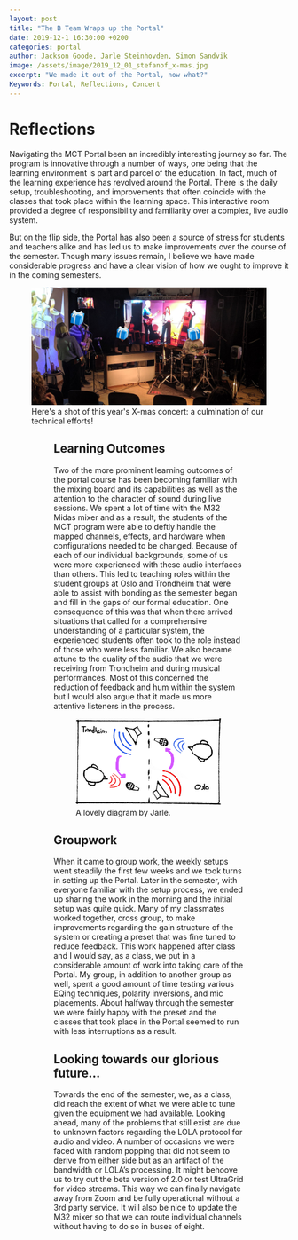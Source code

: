 ```yaml
---
layout: post
title: "The B Team Wraps up the Portal"
date: 2019-12-1 16:30:00 +0200
categories: portal
author: Jackson Goode, Jarle Steinhovden, Simon Sandvik
image: /assets/image/2019_12_01_stefanof_x-mas.jpg
excerpt: "We made it out of the Portal, now what?"
Keywords: Portal, Reflections, Concert
---
```

# Reflections

Navigating the MCT Portal been an incredibly interesting journey so far. The program is innovative through a number of ways, one being that the learning environment is part and parcel of the education. In fact, much of the learning experience has revolved around the Portal. There is the daily setup, troubleshooting, and improvements that often coincide with the classes that took place within the learning space. This interactive room provided a degree of responsibility and familiarity over a complex, live audio system.

But on the flip side, the Portal has also been a source of stress for students and teachers alike and has led us to make improvements over the course of the semester. Though many issues remain, I believe we have made considerable progress and have a clear vision of how we ought to improve it in the coming semesters.

<figure>
    <img src="/assets/image/2019_12_01_stefanof_x-mas.jpg" width="650" />
    <figcaption>Here's a shot of this year's X-mas concert: a culmination of our technical efforts!</figcaption>
<figure>

## Learning Outcomes

Two of the more prominent learning outcomes of the portal course has been becoming familiar with the mixing board and its capabilities as well as the attention to the character of sound during live sessions. We spent a lot of time with the M32 Midas mixer and as a result, the students of the MCT program were able to deftly handle the mapped channels, effects, and hardware when configurations needed to be changed. Because of each of our individual backgrounds, some of us were more experienced with these audio interfaces than others. This led to teaching roles within the student groups at Oslo and Trondheim that were able to assist with bonding as the semester began and fill in the gaps of our formal education. One consequence of this was that when there arrived situations that called for a comprehensive understanding of a particular system, the experienced students often took to the role instead of those who were less familiar. We also became attune to the quality of the audio that we were receiving from Trondheim and during musical performances. Most of this concerned the reduction of feedback and hum within the system but I would also argue that it made us more attentive listeners in the process.

<figure>
    <img src="/assets/image/2019_12_01_stefanof_feedback.png" width="500">
    <figcaption>A lovely diagram by Jarle.</figcaption>
</figure>

## Groupwork

When it came to group work, the weekly setups went steadily the first few weeks and we took turns in setting up the Portal. Later in the semester, with everyone familiar with the setup process, we ended up sharing the work in the morning and the initial setup was quite quick. Many of my classmates worked together, cross group, to make improvements regarding the gain structure of the system or creating a preset that was fine tuned to reduce feedback. This work happened after class and I would say, as a class, we put in a considerable amount of work into taking care of the Portal. My group, in addition to another group as well, spent a good amount of time testing various EQing techniques, polarity inversions, and mic placements. About halfway through the semester we were fairly happy with the preset and the classes that took place in the Portal seemed to run with less interruptions as a result.

## Looking towards our glorious future...

Towards the end of the semester, we, as a class, did reach the extent of what we were able to tune given the equipment we had available. Looking ahead, many of the problems that still exist are due to unknown factors regarding the LOLA protocol for audio and video. A number of occasions we were faced with random popping that did not seem to derive from either side but as an artifact of the bandwidth or LOLA’s processing. It might behoove us to try out the beta version of 2.0 or test UltraGrid for video streams. This way we can finally navigate away from Zoom and be fully operational without a 3rd party service. It will also be nice to update the M32 mixer so that we can route individual channels without having to do so in buses of eight.
